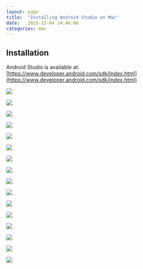 ```yaml
---
layout: page
title:  "Installing Android Studio on Mac"
date:   2015-12-04 14:46:00
categories: mac
---
```


## Installation
Android Studio is available at: [https://www.developer.android.com/sdk/index.html](https://www.developer.android.com/sdk/index.html)

![](imgs/android/01.png)

![](imgs/android/02.png)

![](imgs/android/03.png)

![](imgs/android/04.png)

![](imgs/android/05.png)

![](imgs/android/06.png)

![](imgs/android/07.png)

![](imgs/android/08.png)

![](imgs/android/09.png)

![](imgs/android/10.png)

![](imgs/android/11.png)

![](imgs/android/12.png)

![](imgs/android/13.png)

![](imgs/android/14.png)

![](imgs/android/15.png)

![](imgs/android/16.png)
